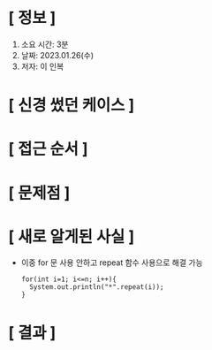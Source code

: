 # **[ 정보 ]**
1. 소요 시간: 3분
2. 날짜: 2023.01.26(수)
3. 저자: 이 인복

# **[ 신경 썼던 케이스 ]**

# **[ 접근 순서 ]**

# **[ 문제점 ]**

# **[ 새로 알게된 사실 ]**
- 이중 for 문 사용 안하고 repeat 함수 사용으로 해결 가능

      for(int i=1; i<=n; i++){
        System.out.println("*".repeat(i));
      }

# **[ 결과 ]**

         
